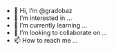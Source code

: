 - 👋 Hi, I’m @gradobaz
- 👀 I’m interested in ...
- 🌱 I’m currently learning ...
- 💞️ I’m looking to collaborate on ...
- 📫 How to reach me ...

<!---
gradobaz/gradobaz is a ✨ special ✨ repository because its `README.md` (this file) appears on your GitHub profile.
You can click the Preview link to take a look at your changes.
--->
